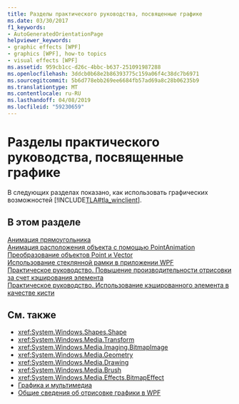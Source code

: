 ```yaml
---
title: Разделы практического руководства, посвященные графике
ms.date: 03/30/2017
f1_keywords:
- AutoGeneratedOrientationPage
helpviewer_keywords:
- graphic effects [WPF]
- graphics [WPF], how-to topics
- visual effects [WPF]
ms.assetid: 959cb1cc-d26c-4bbc-b637-251091987288
ms.openlocfilehash: 3ddcb0b68e2b86393775c159a06f4c38dc7b6971
ms.sourcegitcommit: 5b6d778ebb269ee6684fb57ad69a8c28b06235b9
ms.translationtype: MT
ms.contentlocale: ru-RU
ms.lasthandoff: 04/08/2019
ms.locfileid: "59230659"
---
```

# <a name="graphics-how-to-topics"></a>Разделы практического руководства, посвященные графике
В следующих разделах показано, как использовать графических возможностей [!INCLUDE[TLA#tla_winclient](../../../../includes/tlasharptla-winclient-md.md)].  
  
## <a name="in-this-section"></a>В этом разделе  
 [Анимация прямоугольника](how-to-animate-a-rectangle.md)  
 [Анимация расположения объекта с помощью PointAnimation](how-to-animate-the-position-of-an-object-by-using-pointanimation.md)  
 [Преобразование объектов Point и Vector](how-to-transform-points-and-vectors.md)  
 [Использование стеклянной рамки в приложении WPF](extend-glass-frame-into-a-wpf-application.md)  
 [Практическое руководство. Повышение производительности отрисовки за счет кэширования элемента](how-to-improve-rendering-performance-by-caching-an-element.md)  
 [Практическое руководство. Использование кэшированного элемента в качестве кисти](how-to-use-a-cached-element-as-a-brush.md)  
  
## <a name="see-also"></a>См. также

- <xref:System.Windows.Shapes.Shape>
- <xref:System.Windows.Media.Transform>
- <xref:System.Windows.Media.Imaging.BitmapImage>
- <xref:System.Windows.Media.Geometry>
- <xref:System.Windows.Media.Drawing>
- <xref:System.Windows.Media.Brush>
- <xref:System.Windows.Media.Effects.BitmapEffect>
- [Графика и мультимедиа](index.md)
- [Общие сведения об отрисовке графики в WPF](wpf-graphics-rendering-overview.md)
